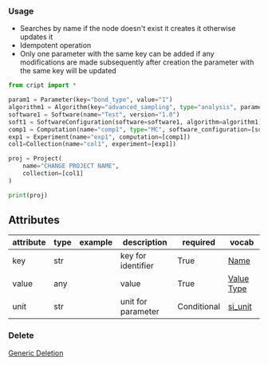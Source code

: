 ### Usage

- Searches by name if the node doesn't exist it creates it otherwise updates it
- Idempotent operation
- Only one parameter with the same key can be added if any modifications are made subsequently after creation the parameter with the same key will be updated

```python
from cript import *

param1 = Parameter(key="bond_type", value="1")
algorithm1 = Algorithm(key="advanced_sampling", type="analysis", parameter=[param1])
software1 = Software(name="Test", version="1.0")
soft1 = SoftwareConfiguration(software=software1, algorithm=algorithm1)
comp1 = Computation(name="comp1", type="MC", software_configuration=[soft1])
exp1 = Experiment(name="exp1", computation=[comp1])
col1=Collection(name="col1", experiment=[exp1])

proj = Project(
    name="CHANGE PROJECT NAME",
    collection=[col1]
)

print(proj)
```

## Attributes

| attribute | type | example | description        | required | vocab |
|-----------|------|---------|--------------------|----------|-------|
| key       | str  |         | key for identifier | True     | [Name](https://app.criptapp.org/vocab/parameter_key)  |
| value     | any  |         | value              | True     | [Value Type](https://app.criptapp.org/vocab/parameter_key)      |
| unit      | str  |         | unit for parameter | Conditional| [si_unit](https://app.criptapp.org/vocab/parameter_key)      |

### Delete
[Generic Deletion](../delete.md)